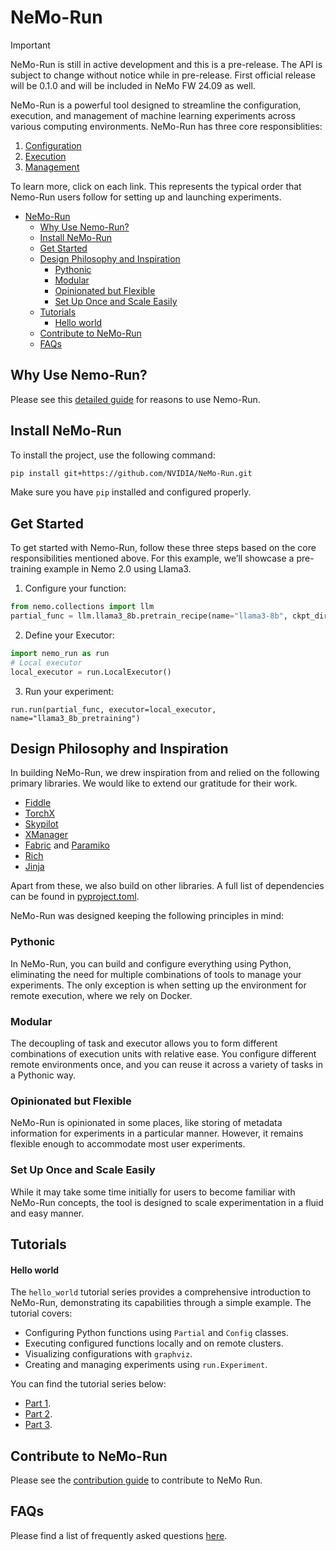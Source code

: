 # NeMo-Run

> [!IMPORTANT]
> NeMo-Run is still in active development and this is a pre-release. The API is subject to change without notice while in pre-release. First official release will be 0.1.0 and will be included in NeMo FW 24.09 as well.

NeMo-Run is a powerful tool designed to streamline the configuration, execution, and management of machine learning experiments across various computing environments. NeMo-Run has three core responsiblities:

1. [Configuration](./docs/source/guides/configuration.md)
2. [Execution](./docs/source/guides/execution.md)
3. [Management](./docs/source/guides/management.md)

To learn more, click on each link. This represents the typical order that Nemo-Run users follow for setting up and launching experiments.

- [NeMo-Run](#nemo-run)
  - [Why Use Nemo-Run?](#why-use-nemo-run)
  - [Install NeMo-Run](#install-nemo-run)
  - [Get Started](#get-started)
  - [Design Philosophy and Inspiration](#design-philosophy-and-inspiration)
    - [Pythonic](#pythonic)
    - [Modular](#modular)
    - [Opinionated but Flexible](#opinionated-but-flexible)
    - [Set Up Once and Scale Easily](#set-up-once-and-scale-easily)
  - [Tutorials](#tutorials)
      - [Hello world](#hello-world)
  - [Contribute to NeMo-Run](#contribute-to-nemo-run)
  - [FAQs](#faqs)


## Why Use Nemo-Run?
Please see this [detailed guide](./docs/source/guides/why-use-nemo-run.md) for reasons to use Nemo-Run.

## Install NeMo-Run
To install the project, use the following command:

```bash
pip install git+https://github.com/NVIDIA/NeMo-Run.git
```

Make sure you have `pip` installed and configured properly.

## Get Started
To get started with Nemo-Run, follow these three steps based on the core responsibilities mentioned above. For this example, we’ll showcase a pre-training example in Nemo 2.0 using Llama3.

1. Configure your function:
```python
from nemo.collections import llm
partial_func = llm.llama3_8b.pretrain_recipe(name="llama3-8b", ckpt_dir="/path/to/store/checkpoints", num_nodes=1, num_gpus_per_node=8)
```

2. Define your Executor:
```python
import nemo_run as run
# Local executor
local_executor = run.LocalExecutor()
```

3. Run your experiment:
```
run.run(partial_func, executor=local_executor, name="llama3_8b_pretraining")
```

## Design Philosophy and Inspiration
In building NeMo-Run, we drew inspiration from and relied on the following primary libraries. We would like to extend our gratitude for their work.

- [Fiddle](https://github.com/google/fiddle)
- [TorchX](https://github.com/pytorch/torchx/)
- [Skypilot](https://github.com/skypilot-org/skypilot/)
- [XManager](https://github.com/google-deepmind/xmanager/tree/main)
- [Fabric](https://github.com/fabric/fabric) and [Paramiko](https://github.com/paramiko/paramiko)
- [Rich](https://github.com/Textualize/rich)
- [Jinja](https://github.com/pallets/jinja/)

Apart from these, we also build on other libraries. A full list of dependencies can be found in [pyproject.toml](pyproject.toml).

NeMo-Run was designed keeping the following principles in mind:

### Pythonic
In NeMo-Run, you can build and configure everything using Python, eliminating the need for multiple combinations of tools to manage your experiments. The only exception is when setting up the environment for remote execution, where we rely on Docker.

### Modular
The decoupling of task and executor allows you to form different combinations of execution units with relative ease. You configure different remote environments once, and you can reuse it across a variety of tasks in a Pythonic way.

### Opinionated but Flexible
NeMo-Run is opinionated in some places, like storing of metadata information for experiments in a particular manner. However, it remains flexible enough to accommodate most user experiments.

### Set Up Once and Scale Easily
While it may take some time initially for users to become familiar with NeMo-Run concepts, the tool is designed to scale experimentation in a fluid and easy manner.

## Tutorials

#### Hello world

The `hello_world` tutorial series provides a comprehensive introduction to NeMo-Run, demonstrating its capabilities through a simple example. The tutorial covers:

- Configuring Python functions using `Partial` and `Config` classes.
- Executing configured functions locally and on remote clusters.
- Visualizing configurations with `graphviz`.
- Creating and managing experiments using `run.Experiment`.

You can find the tutorial series below:
- [Part 1](examples/hello-world/hello_world.ipynb).
- [Part 2](examples/hello-world/hello_experiments.ipynb).
- [Part 3](examples/hello-world/hello_scripts.py).

## Contribute to NeMo-Run
Please see the [contribution guide](./CONTRIBUTING.md) to contribute to NeMo Run.

## FAQs
Please find a list of frequently asked questions [here](./docs/source/faqs.md).
